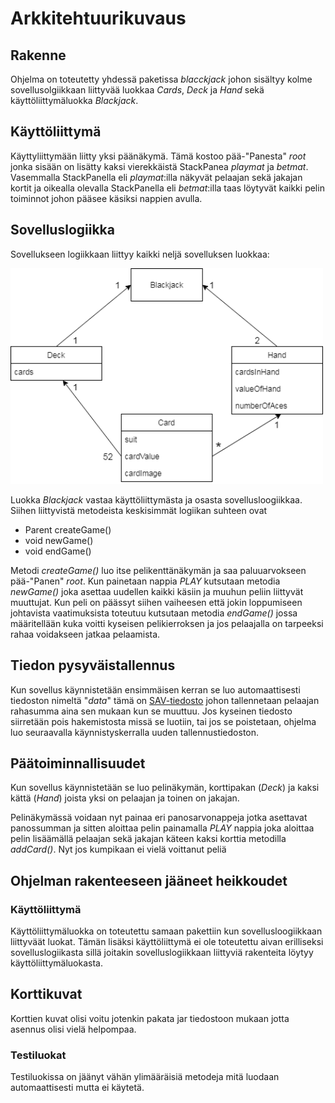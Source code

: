 # Arkkitehtuurikuvaus

## Rakenne

Ohjelma on toteutetty yhdessä paketissa _blacckjack_ johon sisältyy kolme sovellusolgiikkaan liittyvää luokkaa _Cards_, _Deck_ ja _Hand_ sekä käyttöliittymäluokka _Blackjack_.

## Käyttöliittymä

Käyttyliittymään liitty yksi päänäkymä. Tämä kostoo pää-"Panesta" _root_ jonka sisään on lisätty kaksi vierekkäistä StackPanea _playmat_ ja _betmat_. Vasemmalla StackPanella eli _playmat_:illa näkyvät pelaajan sekä jakajan kortit ja oikealla olevalla StackPanella eli _betmat_:illa taas löytyvät kaikki pelin toiminnot johon pääsee käsiksi nappien avulla.

## Sovelluslogiikka

Sovellukseen logiikkaan liittyy kaikki neljä sovelluksen luokkaa:

<img src="https://github.com/MatsHednas/otm-harjoitustyo/blob/master/dokumentaatio/kuvat/rakenne.png" width="500">

Luokka _Blackjack_ vastaa käyttöliittymästa ja osasta sovellusloogiikkaa. Siihen liittyvistä metodeista keskisimmät logiikan suhteen ovat 
- Parent createGame()
- void newGame()
- void endGame()

Metodi _createGame()_ luo itse pelikenttänäkymän ja saa paluuarvokseen pää-"Panen" _root_. Kun painetaan nappia _PLAY_ kutsutaan metodia _newGame()_ joka asettaa uudellen kaikki käsiin ja muuhun peliin liittyvät muuttujat. Kun peli on päässyt siihen vaiheesen että jokin loppumiseen johtavista vaatimuksista toteutuu kutsutaan metodia _endGame()_ jossa määritellään kuka voitti kyseisen pelikierroksen ja jos pelaajalla on tarpeeksi rahaa voidakseen jatkaa pelaamista.

## Tiedon pysyväistallennus

Kun sovellus käynnistetään ensimmäisen kerran se luo automaattisesti tiedoston nimeltä "_data_" tämä on [SAV-tiedosto](https://whatis.techtarget.com/fileformat/SAV-Saved-date-file-for-SPSS-Statistical-Package-for-the-Social-Sciences) johon tallennetaan pelaajan rahasumma aina sen mukaan kun se muuttuu. Jos kyseinen tiedosto siirretään pois hakemistosta missä se luotiin, tai jos se poistetaan, ohjelma luo seuraavalla käynnistyskerralla uuden tallennustiedoston. 

## Päätoiminnallisuudet

Kun sovellus käynnistetään se luo pelinäkymän, korttipakan (_Deck_) ja kaksi kättä (_Hand_) joista yksi on pelaajan ja toinen on jakajan.

Pelinäkymässä voidaan nyt painaa eri panosarvonappeja jotka asettavat panossumman ja sitten aloittaa pelin painamalla _PLAY_ nappia joka aloittaa pelin lisäämällä pelaajan sekä jakajan käteen kaksi korttia metodilla _addCard()_. Nyt jos kumpikaan ei vielä voittanut peliä

## Ohjelman rakenteeseen jääneet heikkoudet

### Käyttöliittymä

Käyttöliittymäluokka on toteutettu samaan pakettiin kun sovellusloogiikkaan liittyväät luokat. Tämän lisäksi käyttöliittymä ei ole toteutettu aivan erilliseksi sovelluslogiikasta sillä joitakin sovelluslogiikkaan liittyviä rakenteita löytyy käyttöliittymäluokasta.

## Korttikuvat

Korttien kuvat olisi voitu jotenkin pakata jar tiedostoon mukaan jotta asennus olisi vielä helpompaa.

### Testiluokat

Testiluokissa on jäänyt vähän ylimääräisiä metodeja mitä luodaan automaattisesti mutta ei käytetä.

